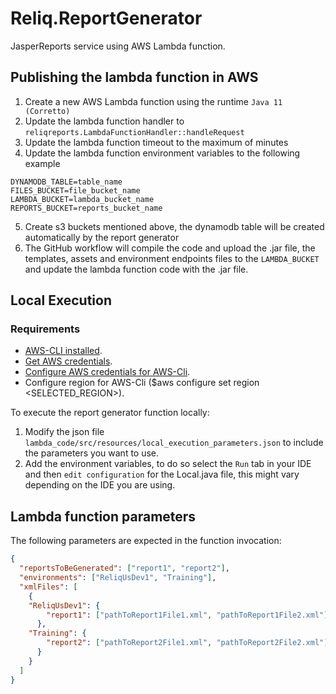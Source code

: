 # Reliq.ReportGenerator

JasperReports service using AWS Lambda function.

## Publishing the lambda function in AWS
1. Create a new AWS Lambda function using the runtime `Java 11 (Corretto)`
2. Update the lambda function handler to `reliqreports.LambdaFunctionHandler::handleRequest`
3. Update the lambda function timeout to the maximum of minutes
4. Update the lambda function environment variables to the following example
```dotenv
DYNAMODB_TABLE=table_name
FILES_BUCKET=file_bucket_name
LAMBDA_BUCKET=lambda_bucket_name
REPORTS_BUCKET=reports_bucket_name
```
5. Create s3 buckets mentioned above, the dynamodb table will be created automatically by the report generator
6. The GitHub workflow will compile the code and upload the .jar file, the templates, assets and environment endpoints files to the `LAMBDA_BUCKET` and update the
   lambda function code with the .jar file.

## Local Execution

### Requirements
* [AWS-CLI installed](https://docs.aws.amazon.com/cli/latest/userguide/getting-started-install.html).
* [Get AWS credentials](https://docs.aws.amazon.com/en_en/general/latest/gr/aws-sec-cred-types.html#access-keys-and-secret-access-keys).
* [Configure AWS credentials for AWS-Cli](https://docs.aws.amazon.com/cli/latest/userguide/cli-configure-files.html).
* Configure region for AWS-Cli ($aws configure set region <SELECTED_REGION>).

To execute the report generator function locally:

1. Modify the json file `lambda_code/src/resources/local_execution_parameters.json` to include the parameters you want to use.
2. Add the environment variables, to do so select the `Run` tab in your IDE and then `edit configuration`
for the Local.java file, this might vary depending on the IDE you are using.

## Lambda function parameters
The following parameters are expected in the function invocation:

```json
{
  "reportsToBeGenerated": ["report1", "report2"],
  "environments": ["ReliqUsDev1", "Training"],
  "xmlFiles": [
    {
    "ReliqUsDev1": {
        "report1": ["pathToReport1File1.xml", "pathToReport1File2.xml"]
      },
    "Training": {
        "report2": ["pathToReport2File1.xml", "pathToReport2File2.xml"]
      }
    }
  ]
}
```

